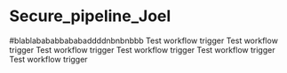 # Secure_pipeline_Joel

#blablabababbababaddddnbnbnbbb
T e s t   w o r k f l o w   t r i g g e r 
 
 
T e s t   w o r k f l o w   t r i g g e r 
 
 
T e s t   w o r k f l o w   t r i g g e r 
 
 
T e s t   w o r k f l o w   t r i g g e r 
 
 
T e s t   w o r k f l o w   t r i g g e r  
 T e s t   w o r k f l o w   t r i g g e r  
 